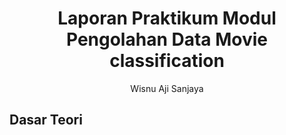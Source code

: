 # <h1 align="center">Laporan Praktikum Modul Pengolahan Data Movie classification</h1>
<p align="center">Wisnu Aji Sanjaya</p>

## Dasar Teori
 
